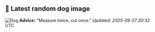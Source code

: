 ## 🐶 Latest random dog image
![Dog](https://images.dog.ceo/breeds/shiba/shiba-16.jpg)
**Advice:** "Measure twice, cut once."
*Updated: 2025-09-27 20:32 UTC*
